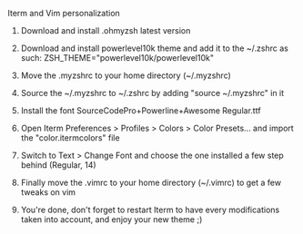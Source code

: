Iterm and Vim personalization

1. Download and install .ohmyzsh latest version
2. Download and install powerlevel10k theme and add it to the ~/.zshrc as such: 
							ZSH_THEME="powerlevel10k/powerlevel10k"
3. Move the .myzshrc to your home directory (~/.myzshrc)
4. Source the ~/.myzshrc to ~/.zshrc by adding "source ~/.myzshrc" in it

5. Install the font SourceCodePro+Powerline+Awesome Regular.ttf
6. Open Iterm Preferences > Profiles > Colors > Color Presets...
							and import the "color.itermcolors" file
7. Switch to Text > Change Font and choose the one installed a few step behind
							(Regular, 14)
8. Finally move the .vimrc to your home directory (~/.vimrc) to get a few tweaks
							on vim

9. You're done, don't forget to restart Iterm to have every modifications taken 
into account, and enjoy your new theme ;)
